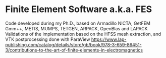 # Finite Element Software a.k.a. FES
Code developed during my Ph.D., based on Armadillo NICTA, GetFEM Gmm++, METIS, MUMPS, TETGEN, ARPACK, OpenBlas and LAPACK
Validations of the implementation based on the HFSS mesh extraction, and VTK postprocessing done with ParaView
https://www.lap-publishing.com/catalog/details/store/gb/book/978-3-659-86451-3/contributions-to-the-art-of-finite-elements-in-electromagnetics
